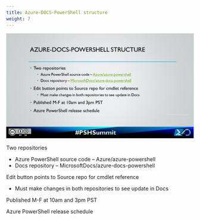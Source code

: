 ```yaml
---
title: Azure-DOCS-PowerShell structure
weight: 7
---
```

<!-- markdownlint-disable MD041 -->
![Azure-DOCS-PowerShell structure](./Slide07.PNG)

Two repositories

- Azure PowerShell source code – Azure/azure-powershell
- Docs repository – MicrosoftDocs/azure-docs-powershell

Edit button points to Source repo for cmdlet reference

- Must make changes in both repositories to see update in Docs

Published M-F at 10am and 3pm PST

Azure PowerShell release schedule
